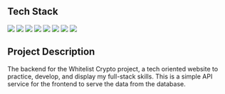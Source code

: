 ## Tech Stack 

<div width="100%">
  <img src="https://img.shields.io/badge/Node.js-339933.svg?style=for-the-badge&logo=nodedotjs&logoColor=white" />
  <img src="https://img.shields.io/badge/express.js-%23404d59.svg?style=for-the-badge&logo=express&logoColor=%2361DAFB" />
  <img src="https://img.shields.io/badge/TypeScript-3178C6.svg?style=for-the-badge&logo=TypeScript&logoColor=white" />
  <img src="https://img.shields.io/badge/postgres-%23316192.svg?style=for-the-badge&logo=postgresql&logoColor=white" />
  <img src="https://img.shields.io/badge/webpack-%238DD6F9.svg?style=for-the-badge&logo=webpack&logoColor=black" />
  <img src="https://img.shields.io/badge/-jest-%23C21325?style=for-the-badge&logo=jest&logoColor=white" />
  <img src="https://img.shields.io/badge/Render-46E3B7.svg?style=for-the-badge&logo=Render&logoColor=white" />
  <img src="https://img.shields.io/badge/GitHub%20Actions-2088FF.svg?style=for-the-badge&logo=GitHub-Actions&logoColor=white" />
</div>

## Project Description

The backend for the Whitelist Crypto project, a tech oriented website to practice, develop, and display my full-stack skills. This is a simple API service for the frontend to serve the data from the database.
